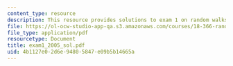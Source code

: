 ```yaml
---
content_type: resource
description: This resource provides solutions to exam 1 on random walks and diffusion.
file: https://ol-ocw-studio-app-qa.s3.amazonaws.com/courses/18-366-random-walks-and-diffusion-fall-2006/4b1127e02d6e94805847e09b5b14665a_exam1_2005_sol.pdf
file_type: application/pdf
resourcetype: Document
title: exam1_2005_sol.pdf
uid: 4b1127e0-2d6e-9480-5847-e09b5b14665a
---
```

